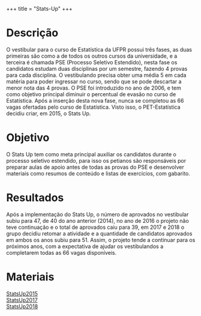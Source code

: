 +++
title = "Stats-Up"
+++

# Descrição

O vestibular para o curso de Estatística da UFPR possui três fases, as duas primeiras
são como a de todos os outros cursos da universidade, e a terceira é chamada
PSE (Processo Seletivo Estendido), nesta fase os candidatos estudam duas disciplinas
por um semestre, fazendo 4 provas para cada disciplina. O vestibulando precisa obter
uma média 5 em cada matéria para poder ingressar no curso, sendo que se pode descartar
a menor nota das 4 provas. O PSE foi introduzido no ano de 2006, e tem como objetivo
principal diminuir o percentual de evasão no curso de Estatística. Após a inserção
desta nova fase, nunca se completou as 66 vagas ofertadas pelo curso de Estatística.
Visto isso, o PET-Estatística decidiu criar, em 2015, o Stats Up.

# Objetivo

O Stats Up tem como meta principal auxiliar os candidatos durante o processo seletivo
estendido, para isso os petianos são responsáveis por preparar aulas de apoio antes
de todas as provas do PSE e desenvolver materiais como resumos de conteúdo e listas
de exercícios, com gabarito.

# Resultados

Após a implementação do Stats Up, o número de aprovados no vestibular subiu para 47,
de 40 do ano anterior (2014), no ano de 2016 o projeto não teve continuação e o total
de aprovados caiu para 39, em 2017 e 2018 o grupo decidiu retomar a atividade e a
quantidade de candidatos aprovados em ambos os anos subiu para 51. Assim, o projeto
tende a continuar para os próximos anos, com a expectativa de ajudar os vestibulandos
a completarem todas as 66 vagas disponíveis.

# Materiais

[StatsUp2015](#.pdf)  
[StatsUp2017](#.pdf)  
[StatsUp2018](#.pdf)  
